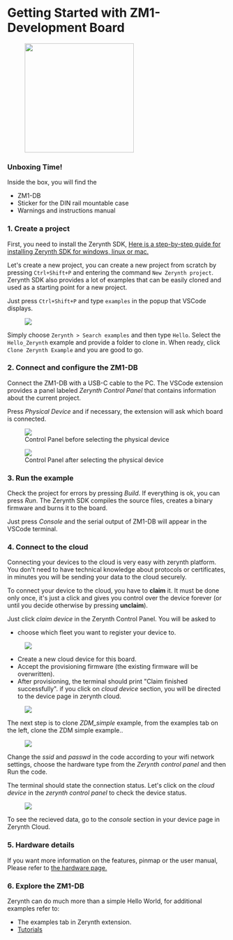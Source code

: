 # **Getting Started with ZM1-Development Board**

<figure>
  <a data-fancybox="gallery" href="../img/zm1-db.png">
  <img src="../img/zm1-db.png"width="250" />
  </a>
</figure>


### **Unboxing Time!**

Inside the box, you will find the 

*  ZM1-DB
*  Sticker for the DIN rail mountable case
*  Warnings and instructions manual


### **1. Create a project**


First, you need to install the Zerynth SDK, [Here is a step-by-step guide for installing Zerynth SDK for windows, linux or mac.](sdk_guide.md)

Let's create a new project, you can create a new project from scratch by pressing `Ctrl+Shift+P` and entering the command `New Zerynth project`.
Zerynth SDK also provides a lot of examples that can be easily cloned and used as a starting point for a new project.

Just press `Ctrl+Shift+P` and type `examples` in the popup that VSCode displays.

<figure>
  <a data-fancybox="gallery" href="../img/example.jpg">
  <img src="../img/example.jpg" />
  </a>
</figure>

Simply choose `Zerynth > Search examples` and then type `Hello`. Select the `Hello_Zerynth` example and provide a folder to clone in. When ready, click `Clone Zerynth Example` and you are good to go.

### **2. Connect and configure the ZM1-DB**

Connect the ZM1-DB with a USB-C cable to the PC. The VSCode extension provides a panel labeled *Zerynth Control Panel* that contains information about the current project.

Press *Physical Device* and if necessary, the extension will ask which board is connected.

<figure>
  <a data-fancybox="gallery" href="../img/control_panel_no_device.jpg">
  <img src="../img/control_panel_no_device.jpg" />
  </a>
  <figcaption>Control Panel before selecting the physical device</figcaption>
</figure>

<figure>
  <a data-fancybox="gallery" href="../img/control_panel_with_device.jpg">
  <img src="../img/control_panel_with_device.jpg" />
  </a>
  <figcaption>Control Panel after selecting the physical device</figcaption>
</figure>

### **3. Run the example**

Check the project for errors by pressing *Build*. If everything is ok, you can press *Run*. The Zerynth SDK compiles the source files, creates a binary firmware and burns it to the board.

Just press *Console* and the serial output of ZM1-DB will appear in the VSCode terminal.

### **4. Connect to the cloud**

Connecting your devices to the cloud is very easy with zerynth platform. You don't need to have technical knowledge about protocols or certificates, in minutes you will be sending your data to the cloud securely.

To connect your device to the cloud, you have to **claim** it. It must be done only once, it's just a click and gives you control over the device forever (or until you decide otherwise by pressing **unclaim**).

Just click *claim device* in the Zerynth Control Panel. You will be asked to 

*  choose which fleet you want to register your device to.

<figure>
  <a data-fancybox="gallery" href="../img/provision1.jpg">
  <img src="../img/provision1.jpg" />
  </a>
</figure>

*  Create a new cloud device for this board.
*  Accept the provisioning firmware (the existing firmware will be overwritten).
*  After provisioning, the terminal should print "Claim finished successfully".
if you click on *cloud device* section, you will be directed to the device page in zerynth cloud.

<figure>
  <a data-fancybox="gallery" href="../img/after_prov.jpg">
  <img src="../img/after_prov.jpg" />
  </a>
</figure>

The next step is to clone *ZDM_simple* example, from the examples tab on the left, clone the ZDM simple example..
<figure>
  <a data-fancybox="gallery" href="../img/zdm_simple.jpg">
  <img src="../img/zdm_simple.jpg" />
  </a>
</figure>

Change the *ssid* and *passwd* in the code according to your wifi network settings, choose the hardware type from the *Zerynth control panel* and then Run the code. 

The terminal should state the connection status.
Let's click on the *cloud device* in the *zerynth control panel* to check the device status.

<figure>
  <a data-fancybox="gallery" href="../img/after_connection.jpg">
  <img src="../img/after_connection.jpg" />
  </a>
</figure>

To see the recieved data, go to the *console* section in your device page in Zerynth Cloud.


### **5. Hardware details**

If you want more information on the features, pinmap or the user manual, Please refer to [the hardware page.](../../hardware/ZM1-Development-Board/)

### **6. Explore the ZM1-DB**

Zerynth can do much more than a simple Hello World, for additional examples refer to:

- The examples tab in Zerynth extension.
- [Tutorials](../tutorials/index.md)
